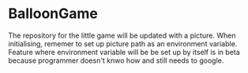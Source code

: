# BalloonGame
The repository for the little game will be updated with a picture. When initialising, rememer to set up picture path as an environment variable. Feature where environment variable will be be set up by itself is in beta because programmer doesn't knwo how and still needs to google.
